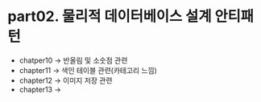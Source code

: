 # part02. 물리적 데이터베이스 설계 안티패턴

* chatper10 -> 반올림 및 소숫점 관련
* chapter11 -> 색인 테이블 관련(카테고리 느낌)
* chapter12 -> 이미지 저장 관련
* chapter13 -> 
